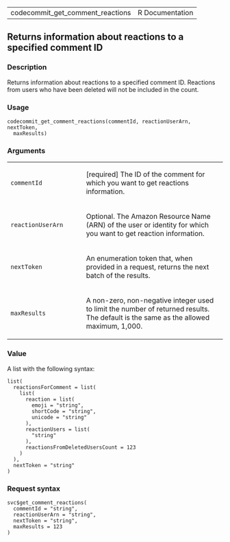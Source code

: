 <table style="width: 100%;">
<tbody>
<tr class="odd">
<td>codecommit_get_comment_reactions</td>
<td style="text-align: right;">R Documentation</td>
</tr>
</tbody>
</table>

## Returns information about reactions to a specified comment ID

### Description

Returns information about reactions to a specified comment ID. Reactions
from users who have been deleted will not be included in the count.

### Usage

    codecommit_get_comment_reactions(commentId, reactionUserArn, nextToken,
      maxResults)

### Arguments

<table>
<colgroup>
<col style="width: 35%" />
<col style="width: 65%" />
</colgroup>
<tbody>
<tr class="odd">
<td><code
id="codecommit_get_comment_reactions_:_commentId">commentId</code></td>
<td><p>[required] The ID of the comment for which you want to get
reactions information.</p></td>
</tr>
<tr class="even">
<td><code
id="codecommit_get_comment_reactions_:_reactionUserArn">reactionUserArn</code></td>
<td><p>Optional. The Amazon Resource Name (ARN) of the user or identity
for which you want to get reaction information.</p></td>
</tr>
<tr class="odd">
<td><code
id="codecommit_get_comment_reactions_:_nextToken">nextToken</code></td>
<td><p>An enumeration token that, when provided in a request, returns
the next batch of the results.</p></td>
</tr>
<tr class="even">
<td><code
id="codecommit_get_comment_reactions_:_maxResults">maxResults</code></td>
<td><p>A non-zero, non-negative integer used to limit the number of
returned results. The default is the same as the allowed maximum,
1,000.</p></td>
</tr>
</tbody>
</table>

### Value

A list with the following syntax:

    list(
      reactionsForComment = list(
        list(
          reaction = list(
            emoji = "string",
            shortCode = "string",
            unicode = "string"
          ),
          reactionUsers = list(
            "string"
          ),
          reactionsFromDeletedUsersCount = 123
        )
      ),
      nextToken = "string"
    )

### Request syntax

    svc$get_comment_reactions(
      commentId = "string",
      reactionUserArn = "string",
      nextToken = "string",
      maxResults = 123
    )
